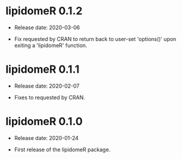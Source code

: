 # lipidomeR 0.1.2

* Release date: 2020-03-06

* Fix requested by CRAN to return back to user-set 'options()' upon exiting 
    a 'lipidomeR' function.

# lipidomeR 0.1.1

* Release date: 2020-02-07

* Fixes to requested by CRAN.

# lipidomeR 0.1.0

* Release date: 2020-01-24

* First release of the lipidomeR package.
